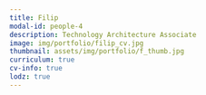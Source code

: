 ```yaml
---
title: Filip 
modal-id: people-4
description: Technology Architecture Associate
image: img/portfolio/filip_cv.jpg
thumbnail: assets/img/portfolio/f_thumb.jpg
curriculum: true
cv-info: true
lodz: true
---
```


